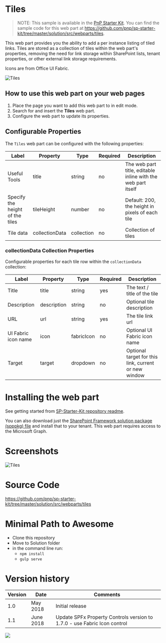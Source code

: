 # Tiles

> NOTE: This sample is available in the [PnP Starter Kit](https://github.com/pnp/sp-starter-kit). You can find the sample code for this web part at https://github.com/pnp/sp-starter-kit/tree/master/solution/src/webparts/tiles.

This web part provides you the ability to add a per instance listing of tiled links. Tiles are stored as a collection of tiles within the web part's properties, removing the need for link storage within SharePoint lists, tenant properties, or other external link storage requirements.

Icons are from Office UI Fabric.

![Tiles](https://github.com/pnp/sp-starter-kit/raw/master/assets/images/components/part-tiles.gif)

## How to use this web part on your web pages

1. Place the page you want to add this web part to in edit mode.
2. Search for and insert the **Tiles** web part.
3. Configure the web part to update its properties.

## Configurable Properties

The `Tiles` web part can be configured with the following properties:

| Label | Property | Type | Required | Description |
| ---- | ---- | ---- | ---- | ---- |
| Useful Tools | title | string | no | The web part title, editable inline with the web part itself |
| Specify the height of the tiles | tileHeight | number | no | Default: 200, the height in pixels of each tile |
| Tile data | collectionData | collection | no | Collection of tiles |

### collectionData Collection Properties

Configurable properties for each tile row within the `collectionData` collection:

| Label | Property | Type | Required | Description |
| ---- | ---- | ---- | ---- | ---- |
| Title | title | string | yes | The text / title of the tile |
| Description | description | string | no | Optional tile description |
| URL | url | string | yes | The tile link url |
| UI Fabric icon name | icon | fabricIcon | no | Optional UI Fabric icon name |
| Target | target | dropdown | no | Optional target for this link, current or new window |

# Installing the web part

See getting started from [SP-Starter-Kit repository readme](https://github.com/pnp/sp-starter-kit). 

You can also download just the [SharePoint Framework solution package (spppkg) file](https://github.com/pnp/sp-starter-kit/blob/master/package/sharepoint-starter-kit.sppkg) and install that to your tenant. This web part requires access to the Microsoft Graph.

# Screenshots

![Tiles](https://github.com/pnp/sp-starter-kit/raw/master/assets/images/components/part-tiles.png)

# Source Code

https://github.com/pnp/sp-starter-kit/tree/master/solution/src/webparts/tiles

# Minimal Path to Awesome

- Clone this repository
- Move to Solution folder
- in the command line run:
  - `npm install`
  - `gulp serve`

# Version history

Version|Date|Comments
-------|----|--------
1.0|May 2018|Initial release
1.1|June 2018|Update SPFx Property Controls version to 1.7.0 - use Fabric Icon control

<img src="https://telemetry.sharepointpnp.com/sp-dev-fx-webparts/samples/react-tiles" />
